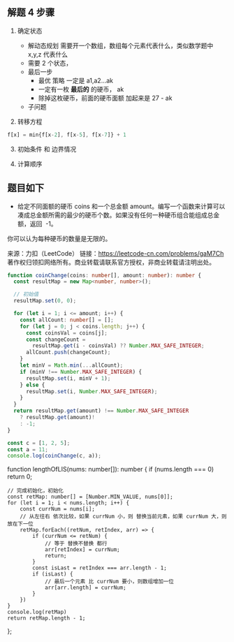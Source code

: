 ## 解题 4 步骤

<!-- 题目，2，5，7三种硬币，要给老板27块钱，最少的硬币组合解 -->

1. 确定状态

   - 解动态规划 需要开一个数组，数组每个元素代表什么，类似数学题中 x,y,z 代表什么
   - 需要 2 个状态，
   - 最后一步
     - 最优 策略 一定是 a1,a2...ak
     - 一定有一枚 **最后的** 的硬币， ak
     - 除掉这枚硬币，前面的硬币面额 加起来是 27 - ak
   - 子问题

2. 转移方程

```js
f[x] = min{f[x-2], f[x-5], f[x-7]} + 1
```

3. 初始条件 和 边界情况

4. 计算顺序

## 题目如下

- 给定不同面额的硬币 coins 和一个总金额 amount。编写一个函数来计算可以凑成总金额所需的最少的硬币个数。如果没有任何一种硬币组合能组成总金额，返回  -1。

你可以认为每种硬币的数量是无限的。

来源：力扣（LeetCode）
链接：https://leetcode-cn.com/problems/gaM7Ch
著作权归领扣网络所有。商业转载请联系官方授权，非商业转载请注明出处。

```ts
function coinChange(coins: number[], amount: number): number {
  const resultMap = new Map<number, number>();

  // 初始值
  resultMap.set(0, 0);

  for (let i = 1; i <= amount; i++) {
    const allCount: number[] = [];
    for (let j = 0; j < coins.length; j++) {
      const coinsVal = coins[j];
      const changeCount =
        resultMap.get(i - coinsVal) ?? Number.MAX_SAFE_INTEGER;
      allCount.push(changeCount);
    }
    let minV = Math.min(...allCount);
    if (minV !== Number.MAX_SAFE_INTEGER) {
      resultMap.set(i, minV + 1);
    } else {
      resultMap.set(i, Number.MAX_SAFE_INTEGER);
    }
  }
  return resultMap.get(amount) !== Number.MAX_SAFE_INTEGER
    ? resultMap.get(amount)!
    : -1;
}

const c = [1, 2, 5];
const a = 11;
console.log(coinChange(c, a));
```

function lengthOfLIS(nums: number[]): number {
if (nums.length === 0) return 0;

    // 完成初始化，初始化
    const retMap: number[] = [Number.MIN_VALUE, nums[0]];
    for (let i = 1; i < nums.length; i++) {
        const currNum = nums[i];
        // 从左往右 依次比较，如果 currNum 小，则 替换当前元素，如果 currNum 大，则放在下一位
        retMap.forEach((retNum, retIndex, arr) => {
            if (currNum <= retNum) {
                // 等于 替换不替换 都行
                arr[retIndex] = currNum;
                return;
            }
            const isLast = retIndex === arr.length - 1;
            if (isLast) {
                // 最后一个元素 比 currNum 要小，则数组增加一位
                arr[arr.length] = currNum;
            }
        })
    }
    console.log(retMap)
    return retMap.length - 1;

};
